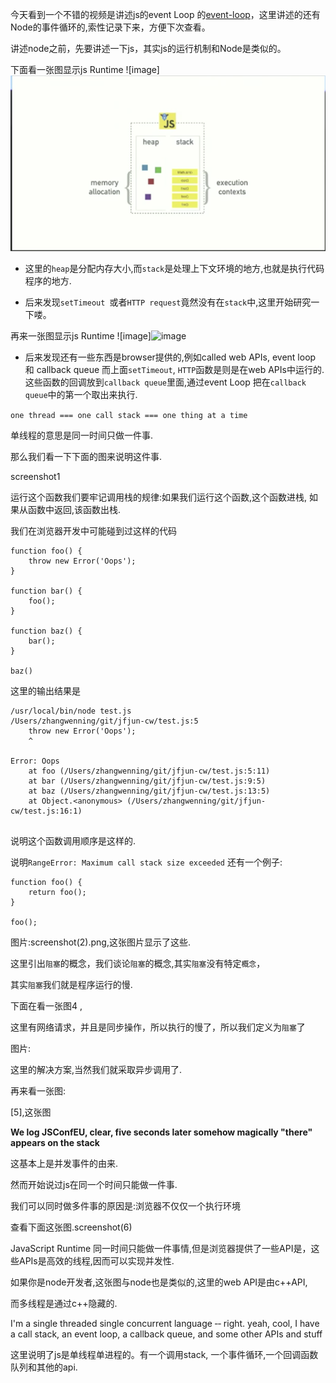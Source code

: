 今天看到一个不错的视频是讲述js的event Loop 的[event-loop](https://2014.jsconf.eu/speakers/philip-roberts-what-the-heck-is-the-event-loop-anyway.html)，这里讲述的还有Node的事件循环的,索性记录下来，方便下次查看。

 讲述node之前，先要讲述一下js，其实js的运行机制和Node是类似的。
 
 下面看一张图显示js Runtime 
 ![image]![image](https://github.com/WenNingZhang/learnNode/blob/master/jsconf/event_Loop/screenshot.png)
 
- 这里的`heap`是分配内存大小,而`stack`是处理上下文环境的地方,也就是执行代码程序的地方.
 
- 后来发现`setTimeout `或者`HTTP request`竟然没有在`stack`中,这里开始研究一下喽。
 
 再来一张图显示js Runtime 
 ![image]![image](http://note.youdao.com/share/?id=c8eb31213b8256b134c6f4cecfcbb8f4&type=notebook#/WEBb750ceb228e504bcb2303774e6a994a4)
- 后来发现还有一些东西是browser提供的,例如called web APIs, event loop 和 callback queue
而上面`setTimeout`, `HTTP`函数是则是在web APIs中运行的.这些函数的回调放到`callback queue`里面,通过event Loop 把在`callback queue`中的第一个取出来执行.

`one thread === one call stack === one thing at a time`

单线程的意思是同一时间只做一件事.

那么我们看一下下面的图来说明这件事.

screenshot1

运行这个函数我们要牢记调用栈的规律:如果我们运行这个函数,这个函数进栈,
如果从函数中返回,该函数出栈.

我们在浏览器开发中可能碰到过这样的代码


```
function foo() {
    throw new Error('Oops');
}

function bar() {
    foo();
}

function baz() {
    bar();
}

baz()

```
这里的输出结果是

```
/usr/local/bin/node test.js
/Users/zhangwenning/git/jfjun-cw/test.js:5
    throw new Error('Oops');
    ^

Error: Oops
    at foo (/Users/zhangwenning/git/jfjun-cw/test.js:5:11)
    at bar (/Users/zhangwenning/git/jfjun-cw/test.js:9:5)
    at baz (/Users/zhangwenning/git/jfjun-cw/test.js:13:5)
    at Object.<anonymous> (/Users/zhangwenning/git/jfjun-cw/test.js:16:1)
    
```
说明这个函数调用顺序是这样的.

说明`RangeError: Maximum call stack size exceeded`
还有一个例子:

```
function foo() {
    return foo();
}

foo();
```
图片:screenshot(2).png,这张图片显示了这些.

这里引出`阻塞`的概念，我们谈论`阻塞`的概念,其实`阻塞`没有特定`概念`，

其实`阻塞`我们就是程序运行的慢.

下面在看一张图4 ,

这里有网络请求，并且是同步操作，所以执行的慢了，所以我们定义为`阻塞`了

图片:

这里的解决方案,当然我们就采取异步调用了.

再来看一张图:

[5],这张图

**We log JSConfEU, clear, five seconds later somehow magically "there" appears on the stack**

这基本上是并发事件的由来.

然而开始说过js在同一个时间只能做一件事.

我们可以同时做多件事的原因是:浏览器不仅仅一个执行环境

查看下面这张图.screenshot(6)

JavaScript Runtime 同一时间只能做一件事情,但是浏览器提供了一些API是，这些APIs是高效的线程,因而可以实现并发性.

如果你是node开发者,这张图与node也是类似的,这里的web API是由c++API,

而多线程是通过c++隐藏的.

  
  I'm a single threaded single concurrent language  ‑‑ right. yeah, cool, I have a call stack, an event loop, a callback queue, and some other APIs and stuff
  
  这里说明了js是单线程单进程的。有一个调用stack, 一个事件循环,一个回调函数队列和其他的api.
